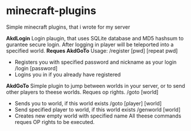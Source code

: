 # minecraft-plugins
Simple minecraft plugins, that i wrote for my server

**AkdLogin**
Login plaugin, that uses SQLite database and MD5 hashsum to gurantee secure login. After logging in player will be teleported into a specified world. **Reques AkdGoTo**
Usage:
/register [pwd] [repeat pwd]
- Registers you with specified password and nickname as your login
/login [password]
- Logins you in if you already have registered

**AkdGoTo**
Simple plugin to jump between worlds in your server, or to send other players to theese worlds. Reques op rights.
/goto [world]
- Sends you to world, if this world exists
/goto [player] [world]
- Send specified player to world, if this world exists
/genworld [world]
- Creates new empty world with specified name
All theese commands reques OP rights to be executed.
